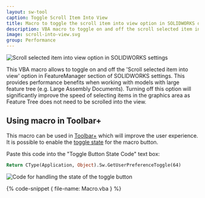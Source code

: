 ```yaml
---
layout: sw-tool
caption: Toggle Scroll Item Into View
title: Macro to toggle the scroll item into view option in SOLIDWORKS documents
description: VBA macro to toggle on and off the scroll selected item into view option in SOLIDWORKS FeatureManager settings
image: scroll-into-view.svg
group: Performance
---
```

![Scroll selected item into view option in SOLIDWORKS settings](solidworks-feature-manager-settings.png)

This VBA macro allows to toggle on and off the 'Scroll selected item into view' option in FeatureManager section of SOLIDWORKS settings. This provides performance benefits when working with models with large feature tree (e.g. Large Assembly Documents). Turning off this option will significantly improve the speed of selecting items in the graphics area as Feature Tree does not need to be scrolled into the view.

## Using macro in Toolbar+

This macro can be used in [Toolbar+](https://cadplus.xarial.com/toolbar/) which will improve the user experience. It is possible to enable the [toggle state](https://cadplus.xarial.com/toolbar/configuration/toggles/) for the macro button.

Paste this code into the "Toggle Button State Code" text box:

~~~ vb
Return CType(Application, Object).Sw.GetUserPreferenceToggle(64)
~~~

![Code for handling the state of the toggle button](toggle-state-code.png)

{% code-snippet { file-name: Macro.vba } %}